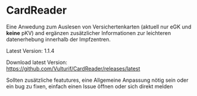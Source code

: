 # CardReader

Eine Anwedung zum Auslesen von Versichertenkarten (aktuell nur eGK und **keine** pKV) and ergänzen zusätzlicher Informationen zur leichteren datenerhebung innerhalb der Impfzentren.

Latest Version: 1.1.4

Download latest Version: https://github.com/Vulturif/CardReader/releases/latest

Sollten zusätzliche featutures, eine Allgemeine Anpassung nötig sein oder ein bug zu fixen, einfach einen Issue öffnen oder sich direkt melden
